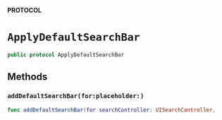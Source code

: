 **PROTOCOL**

# `ApplyDefaultSearchBar`

```swift
public protocol ApplyDefaultSearchBar
```

## Methods
### `addDefaultSearchBar(for:placeholder:)`

```swift
func addDefaultSearchBar(for searchController: UISearchController,
```
